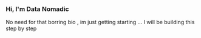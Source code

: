 ### Hi, I'm Data Nomadic 

No need for that borring bio , im just getting starting ...
I will be building this step by step 


